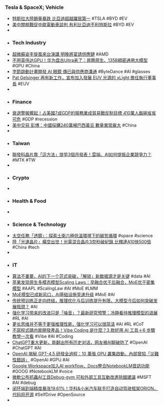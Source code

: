 ### Tesla & SpaceX; Vehicle
- [特斯拉大陸銷量暴跌 比亞迪超越躍居第一](https://www.chinatimes.com/realtimenews/20250414002578-260409) #TSLA #BYD #EV
- [美中關稅戰促中歐電動車談判 有利比亞迪不利特斯拉](https://www.cna.com.tw/news/aopl/202504140207.aspx) #BYD #EV
-
- ### Tech Industry
- [超微蘇姿丰旋風來台演講 明晚將宴請供應鏈](https://search.app/mDfzC) #AMD
- [不用英伟达GPU！华为盘古Ultra来了：昇腾原生、135B稠密通用大模型](https://www.jiqizhixin.com/articles/2025-04-13-4) #GPU #China
- [字節跳動計畫開發 AI 眼鏡 傳已與供應商溝通](https://search.app/ocokU) #ByteDance #AI #glasses
- [Pat Gelsinger 再有新工作，宣布加入發展 EUV 光源的 xLight 擔任執行董事長](https://search.app/SpGV3) #EUV
-
- ### Finance
- [衰退警報響起！占美國7成GDP的服務業成貿易戰反制目標 410萬人飯碗岌岌可危](https://search.app/wW3Jj) #GDP #recession
- [美中交惡 彭博：中國採購240萬噸巴西黃豆 數量異常龐大](https://search.app/gwCGi) #China
-
- ### Taiwan
- [聯發科晶片靠「這方法」提早3個月發表！雲端、AI如何提振企業競爭力？](https://www.gvm.com.tw/article/120569) #MTK #TW
-
- ### Crypto
-
- ### Health & Food
-
- ### Science & Technology
- [太空任務「透鏡」：探索土衛六極低溫環境下的碳氫循環](https://search.app/xnWoq) #space #science
- [陸「光速晶片」橫空出世！光電混合晶片3奈秒破紀錄 比輝達A10快500倍](https://search.app/Pwu5B) #China #tech
-
- ### IT
- [算法不重要，AI的下一个范式突破，「解锁」新数据源才是关键](https://www.jiqizhixin.com/articles/2025-04-12-4) #data #AI
- [苹果发现原生多模态模型Scaling Laws：早融合优于后融合，MoE优于密集模型](https://www.jiqizhixin.com/articles/2025-04-12-3) #AAPL #ScalingLaw #AI #MoE #LMM
- [MoE模型已成新风口，AI基础设施竞速升级](https://www.jiqizhixin.com/articles/2025-04-10-9) #MoE #AI
- [传统预训练正走向终结，推理优化与后训练提升有限，大模型今后如何突破发展瓶颈？](https://www.jiqizhixin.com/articles/2025-04-11-8) #AI
- [强化学习带来的改进只是「噪音」？最新研究预警：冷静看待推理模型的进展](https://www.jiqizhixin.com/articles/2025-04-13-3) #RL #AI
- [更长思维并不等于更强推理性能，强化学习可以很简洁](https://www.jiqizhixin.com/articles/2025-04-14-5) #AI #RL #CoT
- [不寫程式碼也能開發產品！Vibe Coding 是什麼？3 款好用 AI 工具＋6 步驟教學一次看](https://search.app/w6Pjm) #Vibe #AI #Coding
- [ChatGPT重大更新，能翻出所有历史对话，网友被AI聊破防了](https://www.jiqizhixin.com/articles/2025-04-11-9) #OpenAI #ChatGPT #AI
- [OpenAI 揭秘 GPT-4.5 研發全過程：10 萬張 GPU 叢集啟動，內部曾陷「災難性錯誤」](https://search.app/PvgNz) #OpenAI #GPU #AI
- [Google Workspace加入AI workflow、Docs整合NotebookLM音訊功能](https://search.app/56BsS) #GOOG #NotebookLM #voice
- [微軟公布抓蟲AI工具Debug-gym 可和外部工具互動改進除錯建議](https://search.app/XwTvg) #MSFT #AI #debug
- [闭环端到端精度暴涨19.61%！华科&小米汽车联手打造自动驾驶框架ORION，代码将开源](https://www.jiqizhixin.com/articles/2025-04-10-6) #SelfDrive #OpenSource
-